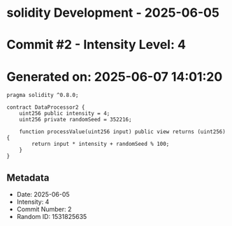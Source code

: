 ﻿# solidity Development - 2025-06-05
# Commit #2 - Intensity Level: 4
# Generated on: 2025-06-07 14:01:20
```solidity
pragma solidity ^0.8.0;

contract DataProcessor2 {
    uint256 public intensity = 4;
    uint256 private randomSeed = 352216;

    function processValue(uint256 input) public view returns (uint256) {
        return input * intensity + randomSeed % 100;
    }
}
```
## Metadata
- Date: 2025-06-05
- Intensity: 4
- Commit Number: 2
- Random ID: 1531825635
